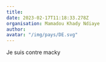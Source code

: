 ```yaml
---
title: 
date: 2023-02-17T11:18:33.278Z
organisation: Mamadou Khady Ndiaye 
author: 
avatar: "/img/pays/DE.svg"
---
```


Je suis contre macky 
